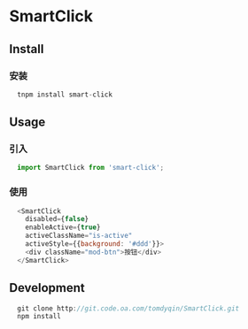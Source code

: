 # SmartClick

## Install

### 安装

```js
  tnpm install smart-click
```

## Usage

### 引入

```js
  import SmartClick from 'smart-click';
```

### 使用

```js
  <SmartClick
    disabled={false}
    enableActive={true}
    activeClassName="is-active"
    activeStyle={{background: '#ddd'}}>
    <div className="mod-btn">按钮</div>
  </SmartClick>
```

## Development

```js
  git clone http://git.code.oa.com/tomdyqin/SmartClick.git
  npm install
```